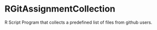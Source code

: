 # RGitAssignmentCollection
R Script Program that collects a predefined list of files from github users.
